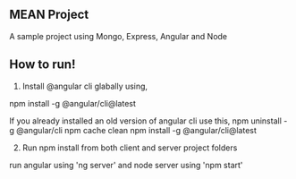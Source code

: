 ## MEAN Project
A sample project using Mongo, Express, Angular and Node

How to run!
-----------
1. Install @angular cli glabally using,

npm install -g @angular/cli@latest

If you already installed an old version of angular cli use this,
npm uninstall -g @angular/cli
npm cache clean
npm install -g @angular/cli@latest

2. Run npm install from both client and server project folders

run angular using 'ng server' and node server using 'npm start'
